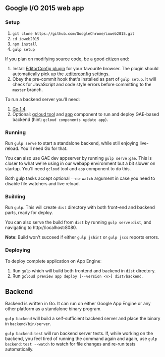 ## Google I/O 2015 web app

### Setup

1. `git clone https://github.com/GoogleChrome/ioweb2015.git`
2. `cd ioweb2015`
3. `npm install`
4. `gulp setup`

If you plan on modifying source code, be a good citizen and:

1. Install [EditorConfig plugin](http://editorconfig.org/#download) for your favourite browser.
   The plugin should automatically pick up the [.editorconfig](.editorconfig) settings.
2. Obey the pre-commit hook that's installed as part of `gulp setup`.
   It will check for JavaScript and code style errors before committing to the `master` branch.

To run a backend server you'll need:

1. [Go 1.4](https://golang.org/dl/).
2. Optional: [gcloud tool](https://cloud.google.com/sdk/#Quick_Start)
   and [app](https://cloud.google.com/sdk/gcloud-app#Installation) component
   to run and deploy GAE-based backend (hint: `gcloud components update app`).

### Running

Run `gulp serve` to start a standalone backend, while still enjoying live-reload.
You'll need Go for that.

You can also use GAE dev appserver by running `gulp serve:gae`. This is closer to what
we're using in our webapp environment but a bit slower on startup.
You'll need `gcloud` tool and `app` component to do this.

Both gulp tasks accept optional `--no-watch` argument in case you need to disable
file watchers and live reload.

### Building

Run `gulp`. This will create `dist` directory with both front-end and backend parts, ready for deploy.

You can also serve the build from `dist` by running `gulp serve:dist`,
and navigating to http://localhost:8080.

**Note**: Build won't succeed if either `gulp jshint` or `gulp jscs` reports errors.

### Deploying

To deploy complete application on App Engine:

1. Run `gulp` which will build both frontend and backend in `dist` directory.
2. Run `gcloud preview app deploy [--version <v>] dist/backend`.

## Backend

Backend is written in Go. It can run on either Google App Engine or any other platform as a standalone
binary program.

`gulp backend` will build a self-sufficient backend server and place the binary in `backend/bin/server`.

`gulp backend:test` will run backend server tests. If, while working on the backend, you feel tired
of running the command again and again, use `gulp backend:test --watch` to watch for file changes
and re-run tests automatically.


